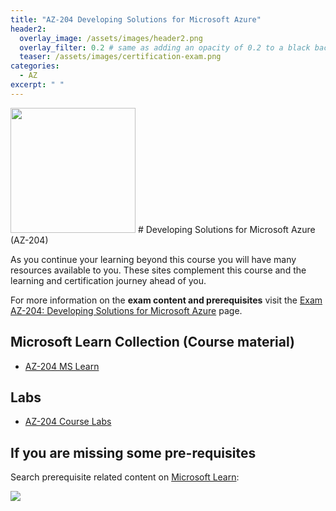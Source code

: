 ```yaml
---
title: "AZ-204 Developing Solutions for Microsoft Azure"
header2:
  overlay_image: /assets/images/header2.png
  overlay_filter: 0.2 # same as adding an opacity of 0.2 to a black background
  teaser: /assets/images/certification-exam.png
categories:
  - AZ
excerpt: " "
---
```


<img src="../../assets/images/certification-exam.png" width="200" height="200">
# Developing Solutions for Microsoft Azure (AZ-204) 

As you continue your learning beyond this course you will have many resources available to you. These sites complement this course and the learning and certification journey ahead of you.

For more information on the **exam content and prerequisites** visit the [Exam AZ-204: Developing Solutions for Microsoft Azure](https://learn.microsoft.com/en-us/certifications/exams/az-204) page.

## Microsoft Learn Collection (Course material)
- [AZ-204 MS Learn](https://aka.ms/courseAZ-204)

## Labs
- [AZ-204 Course Labs](https://aka.ms/az204labs)

## If you are missing some pre-requisites
Search prerequisite related content on [Microsoft Learn](https://learn.microsoft.com/en-us/training/browse/):

<img src="../../assets/images/learn-search.png">